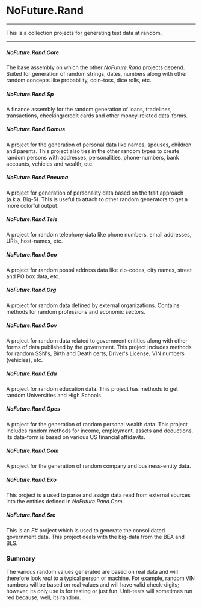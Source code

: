 # NoFuture.Rand
---

This is a collection projects for generating test data at random.

---

##### NoFuture.Rand.Core
The base assembly on which the other _NoFuture.Rand_ projects depend.  Suited for generation of random strings, dates, numbers along with other random concepts like probability, coin-toss, dice rolls, etc.

##### NoFuture.Rand.Sp
A finance assembly for the random generation of loans, tradelines, transactions, checking\credit cards and other money-related data-forms.

##### NoFuture.Rand.Domus
A project for the generation of personal data like names, spouses, children and parents.  This project also ties in the other random types to create random persons with addresses, personalities, phone-numbers, bank accounts, vehicles and wealth, etc.

##### NoFuture.Rand.Pneuma
A project for generation of personality data based on the trait approach (a.k.a. Big-5).  This is useful to attach to other random generators to get a more colorful output.

##### NoFuture.Rand.Tele
A project for random telephony data like phone numbers, email addresses, URIs, host-names, etc.

##### NoFuture.Rand.Geo
A project for random postal address data like zip-codes, city names, street and PO box data, etc.

##### NoFuture.Rand.Org
A project for random data defined by external organizations.  Contains methods for random professions and economic sectors.

##### NoFuture.Rand.Gov
A project for random data related to government entities along with other forms of data published by the government.  This project includes methods for random SSN's, Birth and Death certs, Driver's License, VIN numbers (vehicles), etc.

##### NoFuture.Rand.Edu
A project for random education data.  This project has methods to get random Universities and High Schools.

##### NoFuture.Rand.Opes
A project for the generation of random personal wealth data.  This project includes random methods for income, employment, assets and deductions.  Its data-form is based on various US financial affidavits.

##### NoFuture.Rand.Com
A project for the generation of random company and business-entity data.

##### NoFuture.Rand.Exo
This project is a used to parse and assign data read from external sources into the entities defined in _NoFuture.Rand.Com_.  

##### NoFuture.Rand.Src
This is an _F#_ project which is used to generate the consolidated government data.  This project deals with the big-data from the BEA and BLS.

### Summary
The various random values generated are based on real data and will therefore look _real_ to a typical person or machine.  For example, random VIN numbers will be based on real values and will have valid check-digits; however, its only use is for testing or just fun.  Unit-tests will sometimes run red because, well, its random.